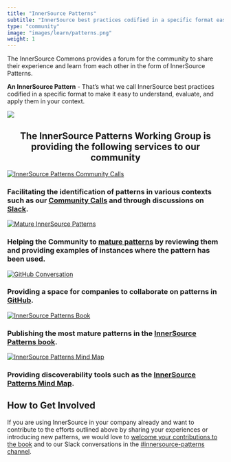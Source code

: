 ```yaml
---
title: "InnerSource Patterns"
subtitle: "InnerSource best practices codified in a specific format easy to understand and reuse."
type: "community"
image: "images/learn/patterns.png"
weight: 1
---
```


<section class="section">
  <div class="container">
    <div class="row align-items-center">
      <div class="col-md-6 order-2 order-md-2">
        <p>The InnerSource Commons provides a forum for the community to share their experience and learn from each other in the form of InnerSource Patterns.
        </p>
        <p class="mt-4"><b>An InnerSource Pattern</b> - That’s what we call InnerSource best practices codified in a specific format to make it easy to understand, evaluate, and apply them in your context.  </p>
      </div>
      <div class="col-md-5 order-1 order-md-1 mb-4 mb-md-0">
        <img src="/images/learn/patterns/patterns-symbol-cropped.png" class="img-fluid">
      </div>
  </div>
</section>

<h2 style="text-align: center;">The InnerSource Patterns Working Group is providing the following services to our community</h2>

<section class="section bg-light">
  <div class="container">
    <div class="row justify-content-center">
      <div class="col-md-6 col-sm-6 mb-4">
        <div class="feature-card text-left">
          <a href="https://innersourcecommons.slack.com/archives/C2EFRTS6A"><img src="/images/events/meetup-2021-10-05.jpg" alt="InnerSource Patterns Community Calls"></a>
          <h3 class="mb-2">Facilitating the identification of patterns in various contexts such as our <a href="/events/">Community Calls</a> and through discussions on <a href="https://innersourcecommons.slack.com/archives/C2EFRTS6A">Slack</a>.</h3>
        </div>
      </div>
      <div class="col-md-6 col-sm-6 mb-4">
        <div class="feature-card text-left">
          <a href="https://github.com/InnerSourceCommons/InnerSourcePatterns/issues"><img src="/images/learn/patterns/maturing_patterns.png" alt="Mature InnerSource Patterns"></a>
          <h3 class="mb-2">Helping the Community to <a href="https://github.com/InnerSourceCommons/InnerSourcePatterns/issues">mature patterns</a> by reviewing them and providing examples of instances where the pattern has been used.</h3>
        </div>
      </div>
      <div class="col-md-6 col-sm-6 mb-4">
        <div class="feature-card text-left">
          <a href="https://github.com/InnerSourceCommons/InnerSourcePatterns"><img src="/images/learn/patterns/github_conversation.png" alt="GitHub Conversation"></a>
          <h3 class="mb-2">Providing a space for companies to collaborate on patterns in <a href="https://github.com/InnerSourceCommons/InnerSourcePatterns">GitHub</a>.</h3>
        </div>
      </div>
      <div class="col-md-6 col-sm-6 mb-4">
        <div class="feature-card text-left">
          <a href="https://patterns.innersourcecommons.org"><img src="/images/learn/patterns/patterns_book.jpg" alt="InnerSource Patterns Book"></a>
          <h3 class="mb-2">Publishing the most mature patterns in the <a href="https://patterns.innersourcecommons.org">InnerSource Patterns book</a>.</h3>
        </div>
      </div>
      <div class="col-md-6 col-sm-6 mb-4">
        <div class="feature-card text-left">
          <a href="https://patterns.innersourcecommons.org/explore-patterns"><img src="/images/learn/patterns/patterns_mind_map.png" alt="InnerSource Patterns Mind Map"></a>
          <h3 class="mb-2">Providing discoverability tools such as the <a href="https://patterns.innersourcecommons.org/explore-patterns">InnerSource Patterns Mind Map</a>.</h3>
        </div>
      </div>
    </div>
  </div>
</section>

## How to Get Involved

If you are using InnerSource in your company already and want to contribute to the efforts outlined above by sharing your experiences or introducing new patterns, we would love to <a href="https://patterns.innersourcecommons.org/contribute"> welcome your contributions to the book</a> and to our Slack conversations in the <a href="https://innersourcecommons.slack.com/archives/C2EFRTS6A">#innersource-patterns channel</a>.
